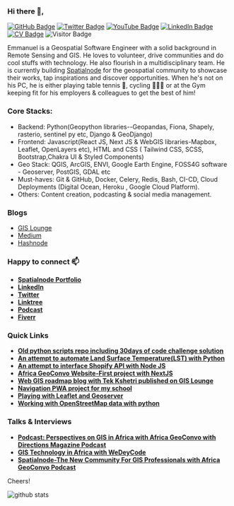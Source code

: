 ### Hi there 👋,

<!--
**jeafreezy/jeafreezy** is a ✨ _special_ ✨ repository because its `README.md` (this file) appears on your GitHub profile.

Here are some ideas to get you started:

- 🔭 I’m currently working on ...
- 🌱 I’m currently learning ...
- 👯 I’m looking to collaborate on ...
- 🤔 I’m looking for help with ...
- 💬 Ask me about ...
- 📫 How to reach me: ...
- 😄 Pronouns: ...
- ⚡ Fun fact: ...
-->

[![GitHub Badge](https://img.shields.io/github/followers/jeafreezy?style=social)](https://github.com/jeafreezy?tab=followers)
[![Twitter Badge](https://img.shields.io/twitter/follow/jeafreezy?style=social)](https://twitter.com/jeafreezy)
[![YouTube Badge](https://img.shields.io/badge/My-YouTube-red)](https://youtube.com/channel/UCdYaK054HlTq49qOJDTh2oA)
[![LinkedIn Badge](https://img.shields.io/badge/My-LinkedIn-blue)](https://www.linkedin.com/in/emmanueljolaiya/)
[![CV Badge](https://img.shields.io/badge/My-CV-critical)](https://drive.google.com/file/d/1TheMM5Ny5AoBOIaUuzc9PnSd-gZ9Hqgd/view?usp=sharing)
![Visitor Badge](https://visitor-badge.laobi.icu/badge?page_id=jeafreezy.jeafreezy)

Emmanuel is a Geospatial Software Engineer with a solid background in Remote Sensing and GIS. He loves to volunteer, drive communities and do cool stuffs with technology. He also flourish in a multidisciplinary team. He is currently building [Spatialnode](https://spatialnode.net) for the geospatial community to showcase their works, tap inspirations and discover opportunities. When he's not on his PC, he is either playing table tennis 🏓, cycling 🚴🏾‍♂️ or at the Gym keeping fit for his employers & colleagues to get the best of him!

### Core Stacks:
- Backend: Python(Geopython libraries--Geopandas, Fiona, Shapely, rasterio, sentinel py etc, Django & GeoDjango)
- Frontend: Javascript(React JS, Next JS & WebGIS libraries-Mapbox, Leaflet, OpenLayers etc), HTML and CSS ( Tailwind CSS, SCSS, Bootstrap,Chakra UI & Styled Components)
- Geo Stack: QGIS, ArcGIS, ENVI, Google Earth Engine, FOSS4G software - Geoserver, PostGIS, GDAL etc
- Must-haves: Git & GitHub, Docker, Celery, Redis, Bash, CI-CD, Cloud Deployments (Digital Ocean, Heroku , Google Cloud Platform).
- Others: Content creation, podcasting & social media management.


### Blogs

- [GIS Lounge](https://blog.gishub.org/creating-satellite-timelapse-with-streamlit-and-earth-engine)
- [Medium](https://blog.gishub.org/a-streamlit-app-for-creating-timelapse-of-annual-landsat-imagery-1984-2021)
- [Hashnode](https://blog.gishub.org/the-arcgis-toolbox-for-whiteboxtools-v20-released)

### Happy to connect 📫
- [**Spatialnode Portfolio**](https://spatialnode.net/emmanuel)
- [**LinkedIn**](https://www.linkedin.com/in/emmanueljolaiya/)
- [**Twitter**](https://twitter.com/jeafreezy)
- [**Linktree**](https://linktr.ee/JolaiyaEmmanuel)
- [**Podcast**](https://africageoconvo.com)
- [**Fiverr**](https://www.fiverr.com/jolaiyaemmanuel/help-you-with-your-gis-analysis)



### Quick Links
- [**Old python scripts repo including 30days of code challenge solution**](https://github.com/jeafreezy/Old-projects)
- [**An attempt to automate Land Surface Temperature(LST) with Python**](https://github.com/jeafreezy/LST-with-Python)
- [**An attempt to interface Shopify API with Node JS**](https://github.com/jeafreezy/shoppynode)
- [**Africa GeoConvo Website-First project with NextJS**](https://github.com/jeafreezy/Africa-GeoConvo-Podcast-Web)
- [**Web GIS roadmap blog with Tek Kshetri published on GIS Lounge**](https://github.com/jeafreezy/webgis-roadmap)
- [**Navigation PWA project for my school**](https://github.com/jeafreezy/FUTA-Campus-Guide)
- [**Playing with Leaflet and Geoserver**](https://github.com/jeafreezy/leaflet_geoserver_test)
- [**Working with OpenStreetMap data with python**](https://github.com/jeafreezy/FunScripts)

### Talks & Interviews
- [**Podcast: Perspectives on GIS in Africa with Africa GeoConvo with Directions Magazine Podcast**](https://www.youtube.com/watch?v=5mZSPL8we2Q)
- [**GIS Technology in Africa with WeDeyCode**](https://www.youtube.com/watch?v=oip7_dC2uyY&t=25s)
- [**Spatialnode-The New Community For GIS Professionals with Africa GeoConvo Podcast**](https://africageoconvo.com/shows/10)

Cheers!

![github stats](https://github-readme-stats.vercel.app/api?username=jeafreezy&show_icons=true)
